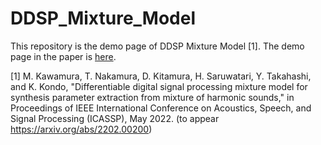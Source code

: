 # DDSP_Mixture_Model
This repository is the demo page of DDSP Mixture Model \[1]. The demo page in the paper is [here](https://sarulab-audio.github.io/DDSP_Mixture_Model/).


\[1] M. Kawamura, T. Nakamura, D. Kitamura, H. Saruwatari, Y. Takahashi, and K. Kondo, "Differentiable digital signal processing mixture model for synthesis parameter extraction from mixture of harmonic sounds," in Proceedings of IEEE International Conference on Acoustics, Speech, and Signal Processing (ICASSP), May 2022. (to appear https://arxiv.org/abs/2202.00200)
